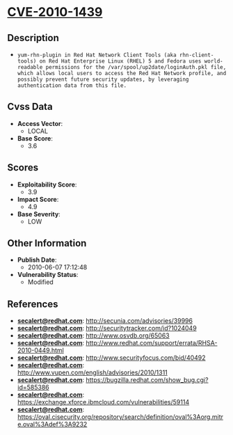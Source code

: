 
# [CVE-2010-1439](https://cve.mitre.org/cgi-bin/cvename.cgi?name=CVE-2010-1439)

## Description

- `yum-rhn-plugin in Red Hat Network Client Tools (aka rhn-client-tools) on Red Hat Enterprise Linux (RHEL) 5 and Fedora uses world-readable permissions for the /var/spool/up2date/loginAuth.pkl file, which allows local users to access the Red Hat Network profile, and possibly prevent future security updates, by leveraging authentication data from this file.`

## Cvss Data

- **Access Vector**:
  - LOCAL
- **Base Score**:
  - 3.6

## Scores

- **Exploitability Score**:
  - 3.9
- **Impact Score**:
  - 4.9
- **Base Severity**:
  - LOW

## Other Information

- **Publish Date**:
  - 2010-06-07 17:12:48
- **Vulnerability Status**:
  - Modified

## References

- **secalert@redhat.com**: http://secunia.com/advisories/39996
- **secalert@redhat.com**: http://securitytracker.com/id?1024049
- **secalert@redhat.com**: http://www.osvdb.org/65063
- **secalert@redhat.com**: http://www.redhat.com/support/errata/RHSA-2010-0449.html
- **secalert@redhat.com**: http://www.securityfocus.com/bid/40492
- **secalert@redhat.com**: http://www.vupen.com/english/advisories/2010/1311
- **secalert@redhat.com**: https://bugzilla.redhat.com/show_bug.cgi?id=585386
- **secalert@redhat.com**: https://exchange.xforce.ibmcloud.com/vulnerabilities/59114
- **secalert@redhat.com**: https://oval.cisecurity.org/repository/search/definition/oval%3Aorg.mitre.oval%3Adef%3A9232
